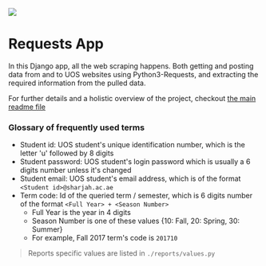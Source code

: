 ![](https://github.com/requests/requests/raw/749edb35541d7bc008f5db860c798f800881cd2e/docs/_static/requests-sidebar.png)
# Requests App

In this Django app, all the web scraping happens.
Both getting and posting data from and to UOS websites using Python3-Requests,
and extracting the required information from the pulled data.

For further details and a holistic overview of the project, checkout [the main readme file](../README.md)

### Glossary of frequently used terms
- Student id: UOS student's unique identification number, which is the letter 'u' followed by 8 digits
- Student password: UOS student's login password which is usually a 6 digits number unless it's changed
- Student email: UOS student's email address, which is of the format `<Student id>@sharjah.ac.ae`
- Term code: Id of the queried term / semester, which is 6 digits number of the format `<Full Year> + <Season Number>`
    - Full Year is the year in 4 digits
    - Season Number is one of these values {10: Fall, 20: Spring, 30: Summer}
    - For example, Fall 2017 term's code is `201710`
> Reports specific values are listed in `./reports/values.py`

